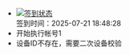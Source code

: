 - [![签到状态](https://github.com/p7wm/Cloud189-Actions/actions/workflows/main.yml/badge.svg?branch=main)](https://github.com/p7wm/Cloud189-Actions/actions/workflows/main.yml) <br> 签到时间：2025-07-21 18:48:28
- 开始执行帐号1
- 设备ID不存在，需要二次设备校验
